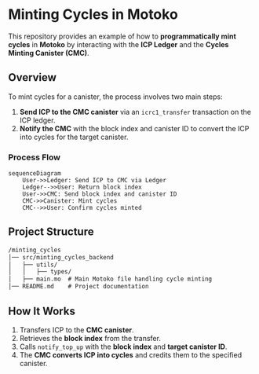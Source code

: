 # **Minting Cycles in Motoko**

This repository provides an example of how to **programmatically mint cycles** in **Motoko** by interacting with the **ICP Ledger** and the **Cycles Minting Canister (CMC)**.

## **Overview**

To mint cycles for a canister, the process involves two main steps:
1. **Send ICP to the CMC canister** via an `icrc1_transfer` transaction on the ICP ledger.
2. **Notify the CMC** with the block index and canister ID to convert the ICP into cycles for the target canister.

### **Process Flow**

```mermaid
sequenceDiagram
    User->>Ledger: Send ICP to CMC via Ledger
    Ledger-->>User: Return block index
    User->>CMC: Send block index and canister ID
    CMC->>Canister: Mint cycles
    CMC-->>User: Confirm cycles minted
```

## **Project Structure**

```md
/minting_cycles
│── src/minting_cycles_backend
│   ├── utils/
│   │   ├── types/
│   ├── main.mo  # Main Motoko file handling cycle minting
│── README.md    # Project documentation
```

## **How It Works**

1. Transfers ICP to the **CMC canister**.
2. Retrieves the **block index** from the transfer.
3. Calls `notify_top_up` with the **block index** and **target canister ID**.
4. The **CMC converts ICP into cycles** and credits them to the specified canister.

